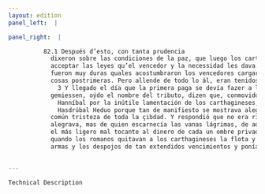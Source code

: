 ```yaml
---
layout: edition
panel_left:  |

panel_right:  |

          82.1 Después d’esto, con tanta prudencia
            dixeron sobre las condiciones de la paz, que luego los carthagineses, conmovidos por auctoridad de tan grand varón, determinaron
            acceptar las leyes qu’el vencedor y la necessidad les dava. 2 Las condiciones
            fueron muy duras quales acostumbraron los vencedores cargar sobre los vencidos en las
            cosas postrimeras. Pero allende de todo lo ál, eran tenidos los carthagineses fasta çierto tiempo pagar tributo cada un año a los romanos.
              3 Y llegado el día que la primera paga se devía fazer a los romanos y todos
            gemiessen, oýdo el nombre del tributo, dizen que, conmovido
              Hanníbal por la inútile lamentación de los carthagineses, començó reýrse, 4 y increpole
              Hasdrúbal Heduo porque tan de manifiesto se mostrava alegre de la
            común tristeza de toda la çibdad. Y respondió que no era risa aquella de ombre que se
            alegrava, mas de quien escarnecía las vanas lágrimas, de aquellos que en aquel tiempo en
            el más ligero mal tocante al dinero de cada un ombre privado, manavan más que antes
            quando los romanos quitavan a los carthagineses la flota y las
            armas y los despojos de tan extendidos vencimientos y ponían leyes a los vencidos.
        

---
```



    Technical Description
